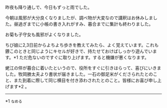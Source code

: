 昨夜も降り通しで、今日もずっと雨でした。

今朝は風邪が大分良くなりましたが、調べ物が大変なので講釈はお休みしました。昼過ぎまでに小帳の書き入れがすみ、暮合までに集計も終わりました。

お菊も子守女も風邪がよくなりました。

ちび娘に2,3日前からよちよち歩きを教えてみたら、よく覚えています。これも鐐このときと同じようにキセルが好きで、持たせておけばしっかり遊んでいます。*1 ただ危ないのですぐに取り上げます。すると機嫌が悪くなります。

蛯江の倅が暮合に着いたというので、役所をすぐに引きはらって、喜びにいきました。牧岡勝太夫より書状が届きました。一石の御足米がくださられたとのこと、また到着に際して同じ横目を付き添わされたとのこと。皆様にお喜び申し上げます*2 。

***
*1 `なめる`
